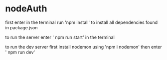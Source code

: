 # nodeAuth

first enter in the terminal run 'npm install' to install all dependencies found in package.json

to run the server enter ' npm run start' in the terminal

to run the dev server first install nodemon using 'npm i nodemon' then enter ' npm run dev'
